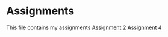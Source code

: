 # Assignments
This file contains my assignments
[Assignment 2](http://localhost:8888/notebooks/Assignment_week_2%20(8).ipynb#As-a-rule,-I-really-like-this-line)
[Assignment 4](http://localhost:8888/notebooks/Assignment_week_4.ipynb)
